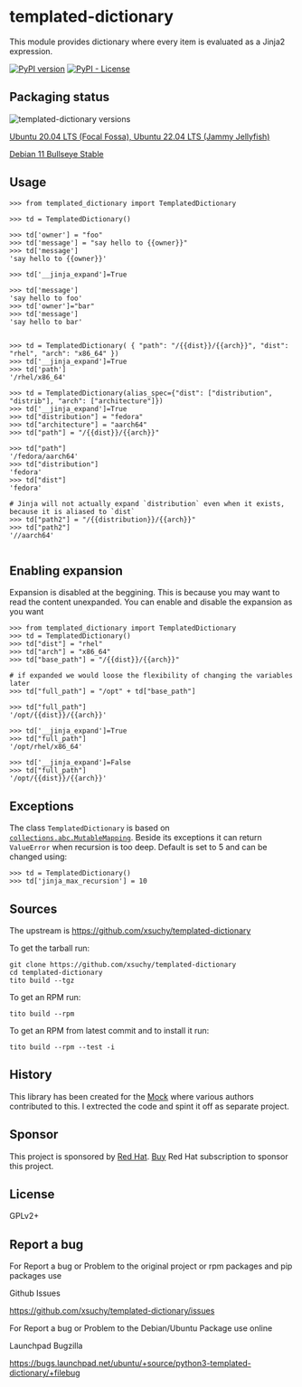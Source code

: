 # templated-dictionary

This module provides dictionary where every item is evaluated as a Jinja2 expression.

[![PyPI version](https://badge.fury.io/py/templated-dictionary.svg)](https://pypi.org/project/templated-dictionary/)
[![PyPI - License](https://img.shields.io/pypi/l/templated-dictionary)](https://opensource.org/licenses/)

## Packaging status

![templated-dictionary versions](https://repology.org/badge/vertical-allrepos/python:templated-dictionary.svg?exclude_unsupported=1&header=python:templated-dictionary)

[Ubuntu 20.04 LTS (Focal Fossa), Ubuntu 22.04 LTS (Jammy Jellyfish)](https://launchpad.net/~andykimpe/+archive/ubuntu/mock)

[Debian 11 Bullseye Stable](https://software.opensuse.org/download.html?project=home%3Aandykimpe%3Adebian-buster&package=python3-templated-dictionary)

## Usage

```
>>> from templated_dictionary import TemplatedDictionary

>>> td = TemplatedDictionary()

>>> td['owner'] = "foo"
>>> td['message'] = "say hello to {{owner}}"
>>> td['message']
'say hello to {{owner}}'

>>> td['__jinja_expand']=True

>>> td['message']
'say hello to foo'
>>> td['owner']="bar"
>>> td['message']
'say hello to bar'


>>> td = TemplatedDictionary( { "path": "/{{dist}}/{{arch}}", "dist": "rhel", "arch": "x86_64" })
>>> td['__jinja_expand']=True
>>> td['path']
'/rhel/x86_64'

>>> td = TemplatedDictionary(alias_spec={"dist": ["distribution", "distrib"], "arch": ["architecture"]})
>>> td['__jinja_expand']=True
>>> td["distribution"] = "fedora"
>>> td["architecture"] = "aarch64"
>>> td["path"] = "/{{dist}}/{{arch}}"

>>> td["path"]
'/fedora/aarch64'
>>> td["distribution"]
'fedora'
>>> td["dist"]
'fedora'

# Jinja will not actually expand `distribution` even when it exists, because it is aliased to `dist`
>>> td["path2"] = "/{{distribution}}/{{arch}}"
>>> td["path2"]
'//aarch64'


```

## Enabling expansion

Expansion is disabled at the beggining. This is because you may want to read the content unexpanded. You can enable and disable the expansion as you want

```
>>> from templated_dictionary import TemplatedDictionary
>>> td = TemplatedDictionary()
>>> td["dist"] = "rhel"
>>> td["arch"] = "x86_64"
>>> td["base_path"] = "/{{dist}}/{{arch}}"

# if expanded we would loose the flexibility of changing the variables later
>>> td["full_path"] = "/opt" + td["base_path"]

>>> td["full_path"]
'/opt/{{dist}}/{{arch}}'

>>> td['__jinja_expand']=True
>>> td["full_path"]
'/opt/rhel/x86_64'

>>> td['__jinja_expand']=False
>>> td["full_path"]
'/opt/{{dist}}/{{arch}}'
```


## Exceptions

The class `TemplatedDictionary` is based on [`collections.abc.MutableMapping`](https://docs.python.org/3/library/collections.abc.html#collections.abc.MutableMapping). Beside its exceptions it can return `ValueError` when recursion is too deep. Default is set to 5 and can be changed using:

```
>>> td = TemplatedDictionary()
>>> td['jinja_max_recursion'] = 10
```

## Sources

The upstream is https://github.com/xsuchy/templated-dictionary

To get the tarball run:

```
git clone https://github.com/xsuchy/templated-dictionary
cd templated-dictionary
tito build --tgz
```

To get an RPM run:

```
tito build --rpm
```

To get an RPM from latest commit and to install it run:

```
tito build --rpm --test -i
```

## History

This library has been created for the [Mock](https://github.com/rpm-software-management/mock/) where various authors contributed to this. I extrected the code and spint it off as separate project.

## Sponsor

This project is sponsored by [Red Hat](https://www.redhat.com/). [Buy](https://www.redhat.com/en/store) Red Hat subscription to sponsor this project.

## License

GPLv2+


## Report a bug

For Report a bug or Problem to the original project or rpm packages and pip packages use

Github Issues

https://github.com/xsuchy/templated-dictionary/issues

For Report a bug or Problem to the Debian/Ubuntu Package use online

Launchpad Bugzilla

https://bugs.launchpad.net/ubuntu/+source/python3-templated-dictionary/+filebug

